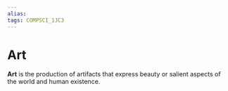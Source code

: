 ```yaml
---
alias:
tags: COMPSCI_1JC3
---
```

# Art
**Art** is the production of artifacts that express beauty or salient aspects of the world and human existence. 